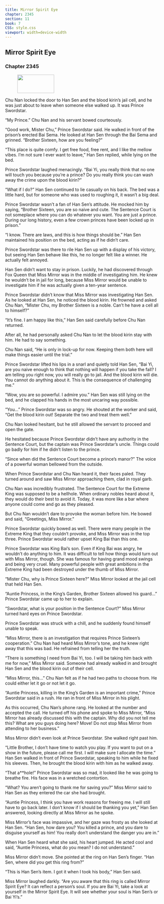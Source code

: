 ```yaml
---
title: Mirror Spirit Eye
chapter: 2345
section: 11
book: 7
CSS: style.css
viewport: width=device-width
---
```


## Mirror Spirit Eye

### Chapter 2345

<figure>
	<img src="../Images/gem.gif" alt="" id="gem" width="120" height="60" />
</figure>

Chu Nan locked the door to Han Sen and the blood kirin’s jail cell, and he was just about to leave when someone else walked up. It was Prince Swordstar.

“My Prince.” Chu Nan and his servant bowed courteously.

“Good work, Mister Chu,” Prince Swordstar said. He walked in front of the prison’s erected Bai Sema. He looked at Han Sen through the Bai Sema and grinned. “Brother Sixteen, how are you feeling?”

“This place is quite comfy. I get free food, free rent, and I like the mellow vibes. I’m not sure I ever want to leave,” Han Sen replied, while lying on the bed.

Prince Swordstar laughed menacingly. “Bai Yi, you really think that no one will touch you because you’re a prince? Do you really think you can wash away the crime upon the blood kirin?”

“What if I do?” Han Sen continued to lie casually on his back. The bed was a little hard, but for someone who was used to roughing it, it wasn’t a big deal.

Prince Swordstar wasn’t a fan of Han Sen’s attitude. He mocked him by saying, “Brother Sixteen, you are so naive and cute. The Sentence Court is not someplace where you can do whatever you want. You are just a prince. During our long history, even a few crown princes have been locked up in prison.”

“I know. There are laws, and this is how things should be.” Han Sen maintained his position on the bed, acting as if he didn’t care.

Prince Swordstar was there to rile Han Sen up with a display of his victory, but seeing Han Sen behave like this, he no longer felt like a winner. He actually felt annoyed.

Han Sen didn’t want to stay in prison. Luckily, he had discovered through Fox Queen that Miss Mirror was in the middle of investigating him. He knew he wouldn’t be in jail for long, because Miss Mirror would be unable to investigate him if he was actually given a ten-year sentence.

Prince Swordstar didn’t know that Miss Mirror was investigating Han Sen. As he looked at Han Sen, he noticed the blood kirin. He frowned and asked Chu Nan, “Mister Chu, my Brother Sixteen is a noble. Can’t he have a cell all to himself?”

“It’s fine. I am happy like this,” Han Sen said carefully before Chu Nan returned.

After all, he had personally asked Chu Nan to let the blood kirin stay with him. He had to say something.

Chu Nan said, “He is only in lock-up for now. Keeping them both here will make things easier until the trial.”

Prince Swordstar lifted his lips in a snarl and quietly told Han Sen, “Bai Yi, are you naive enough to think that nothing will happen if you take the fall? I am telling you right now, you will really go to jail. And the blood kirin will die. You cannot do anything about it. This is the consequence of challenging me.”

“Wow, you are so powerful. I admire you.” Han Sen was still lying on the bed, and he clapped his hands in the most uncaring way possible.

“You…” Prince Swordstar was so angry. He shouted at the worker and said, “Get the blood kirin out! Separate the two and treat them well.”

Chu Nan looked hesitant, but he still allowed the servant to proceed and open the gate.

He hesitated because Prince Swordstar didn’t have any authority in the Sentence Court, but the captain was Prince Swordstar’s uncle. Things could go badly for him if he didn’t listen to the prince.

“Since when did the Sentence Court become a prince’s manor?” The voice of a powerful woman bellowed from the outside.

When Prince Swordstar and Chu Nan heard it, their faces paled. They turned around and saw Miss Mirror approaching them, clad in royal garb.

Chu Nan was incredibly frustrated. The Sentence Court for the Extreme King was supposed to be a hellhole. When ordinary nobles heard about it, they would do their best to avoid it. Today, it was more like a bar where anyone could come and go as they pleased.

But Chu Nan wouldn’t dare to provoke the woman before him. He bowed and said, “Greetings, Miss Mirror.”

Prince Swordstar quickly bowed as well. There were many people in the Extreme King that they couldn’t provoke, and Miss Mirror was in the top three. Prince Swordstar would rather upset King Bai than this one.

Prince Swordstar was King Bai’s son. Even if King Bai was angry, he wouldn’t do anything to him. It was difficult to tell how things would turn out with Miss Mirror, though. She was famous for having grand mood swings and being very cruel. Many powerful people with great ambitions in the Extreme King had been destroyed under the thumb of Miss Mirror.

“Mister Chu, why is Prince Sixteen here?” Miss Mirror looked at the jail cell that held Han Sen.

“Auntie Princess, in the King’s Garden, Brother Sixteen allowed his guard…” Prince Swordstar came up to her to explain.

“Swordstar, what is your position in the Sentence Court?” Miss Mirror turned hard eyes on Prince Swordstar.

Prince Swordstar was struck with a chill, and he suddenly found himself unable to speak.

“Miss Mirror, there is an investigation that requires Prince Sixteen’s cooperation.” Chu Nan had heard Miss Mirror’s tone, and he knew right away that this was bad. He refrained from telling her the truth.

“There is something I need from Bai Yi, too. I will be taking him back with me for now,” Miss Mirror said. Someone had already walked in and brought Han Sen and the blood kirin out of their cell.

“Miss Mirror, this…” Chu Nan felt as if he had two paths to choose from. He could either let it go or not let it go.

“Auntie Princess, killing in the King’s Garden is an important crime,” Prince Swordstar said in a rush. He ran in front of Miss Mirror in his plight.

As this occurred, Chu Nan’s phone rang. He looked at the number and accepted the call. He turned off his phone and spoke to Miss Mirror, “Miss Mirror has already discussed this with the captain. Why did you not tell me this? What are you guys doing here? Move! Do not stop Miss Mirror from attending to her business.”

Miss Mirror didn’t even look at Prince Swordstar. She walked right past him.

“Little Brother, I don’t have time to watch you play. If you want to put on a show in the future, please call me first. I will make sure I allocate the time.” Han Sen walked in front of Prince Swordstar, speaking to him while he fixed his sleeves. Then, he brought the blood kirin with him as he walked away.

“That a**hole!” Prince Swordstar was so mad, it looked like he was going to breathe fire. His face was in a wretched contortion.

“What? You aren’t going to thank me for saving you?” Miss Mirror said to Han Sen as they entered the car she had brought.

“Auntie Princess, I think you have work reasons for freeing me. I will still have to go back later. I don’t know if I should be thanking you yet,” Han Sen answered, looking directly at Miss Mirror as he spoke.

Miss Mirror’s face was impassive, and her gaze was frosty as she looked at Han Sen. “Han Sen, how dare you? You killed a prince, and you dare to disguise yourself as him! You really don’t understand the danger you are in.”

When Han Sen heard what she said, his heart jumped. He acted cool and said, “Auntie Princess, what do you mean? I do not understand.”

Miss Mirror didn’t move. She pointed at the ring on Han Sen’s finger. “Han Sen, where did you get this ring from?”

“This is Han Sen’s item. I got it when I took his body,” Han Sen said.

Miss Mirror laughed darkly. “Are you aware that this ring is called Mirror Spirit Eye? It can reflect a person’s soul. If you are Bai Yi, take a look at yourself in the Mirror Spirit Eye. It will see whether your soul is Han Sen’s or Bai Yi’s.”